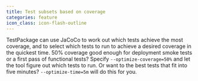 ```yaml
---
title: Test subsets based on coverage
categories: feature
icon_class: icon-flash-outline
---
```

TestPackage can use JaCoCo to work out which tests achieve the most coverage, and to select which tests to run to 
achieve a desired coverage in the quickest time. 50% coverage good enough for deployment smoke tests or a first pass of 
functional tests? Specify `--optimize-coverage=50%` and let the tool figure out which tests to run. Or want to the best 
tests that fit into five minutes? `--optimize-time=5m` will do this for you.